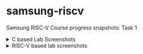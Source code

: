 # samsung-riscv

Samsung RISC-V Course progress snapshots:
Task 1
<details>
<summary>C based Lab Screenshots</summary>
<br>
Running the C code for calculating sum of numbers from 1 to 15
![WhatsApp Image 2025-01-06 at 23 46 13_907fca43](https://github.com/user-attachments/assets/10dd4878-caa1-4dea-829b-4790631abd14)
</details>
<details>
<summary>RISC-V based lab screenshots</summary>
<br>
observing the assembly level instructions using -Ofast
![WhatsApp Image 2025-01-07 at 00 12 41_5a49a897](https://github.com/user-attachments/assets/6268329b-f886-4582-bee8-b68b192e2e1a)


</details>

